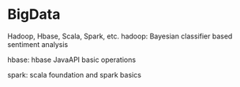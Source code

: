 # BigData

Hadoop, Hbase, Scala, Spark, etc. 
 hadoop: Bayesian classifier based sentiment analysis 
 
 hbase: hbase JavaAPI basic operations 
 
 spark: scala foundation and spark basics
 

